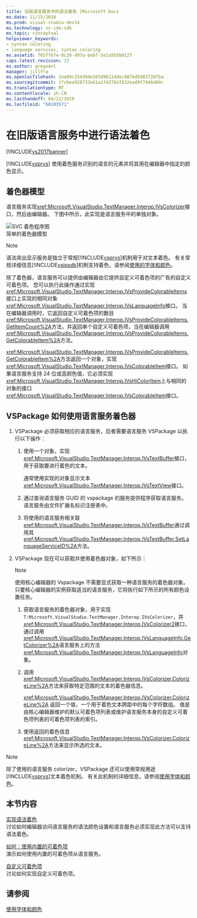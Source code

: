 ```yaml
---
title: 旧版语言服务中的语法着色 |Microsoft Docs
ms.date: 11/15/2016
ms.prod: visual-studio-dev14
ms.technology: vs-ide-sdk
ms.topic: conceptual
helpviewer_keywords:
- syntax coloring
- language services, syntax coloring
ms.assetid: f65ff67e-8c20-497a-bebf-5e2a5b5b012f
caps.latest.revision: 23
ms.author: gregvanl
manager: jillfra
ms.openlocfilehash: 2ee09c334394e363d9621ddec887bd5d83726fba
ms.sourcegitcommit: 1fc6ee928733e61a1f42782f832ead9f7946d00c
ms.translationtype: MT
ms.contentlocale: zh-CN
ms.lasthandoff: 04/22/2019
ms.locfileid: "60103571"
---
```

# <a name="syntax-coloring-in-a-legacy-language-service"></a>在旧版语言服务中进行语法着色
[!INCLUDE[vs2017banner](../../includes/vs2017banner.md)]

[!INCLUDE[vsprvs](../../includes/vsprvs-md.md)] 使用着色服务识别的语言的元素并将其用在编辑器中指定的颜色显示。  
  
## <a name="colorizer-model"></a>着色器模型  
 语言服务实现<xref:Microsoft.VisualStudio.TextManager.Interop.IVsColorizer>接口，然后由编辑器。 下图中所示，此实现是语言服务中的单独对象。  
  
 ![SVC 着色程序图](../../extensibility/internals/media/figlgsvccolorizer.gif "FigLgSvcColorizer")  
简单的着色器模型  
  
> [!NOTE]
>  语法突出显示服务是独立于常规[!INCLUDE[vsprvs](../../includes/vsprvs-md.md)]机制用于对文本着色。 有关常规详细信息[!INCLUDE[vsipsdk](../../includes/vsipsdk-md.md)]机制支持着色，请参阅[使用的字体和颜色](../../extensibility/using-fonts-and-colors.md)。  
  
 除了着色器，语言服务可以提供由编辑器由它提供自定义可着色项的广告的自定义可着色项。 您可以执行此操作通过实现<xref:Microsoft.VisualStudio.TextManager.Interop.IVsProvideColorableItems>接口上实现的相同对象<xref:Microsoft.VisualStudio.TextManager.Interop.IVsLanguageInfo>接口。 当在编辑器调用时，它返回自定义可着色项的数目<xref:Microsoft.VisualStudio.TextManager.Interop.IVsProvideColorableItems.GetItemCount%2A>方法，并返回单个自定义可着色项，当在编辑器调用<xref:Microsoft.VisualStudio.TextManager.Interop.IVsProvideColorableItems.GetColorableItem%2A>方法。  
  
 <xref:Microsoft.VisualStudio.TextManager.Interop.IVsProvideColorableItems.GetColorableItem%2A>方法返回一个对象，实现<xref:Microsoft.VisualStudio.TextManager.Interop.IVsColorableItem>接口。 如果语言服务支持 24 位或高颜色值，它必须实现<xref:Microsoft.VisualStudio.TextManager.Interop.IVsHiColorItem>上与相同的对象的接口<xref:Microsoft.VisualStudio.TextManager.Interop.IVsColorableItem>接口。  
  
## <a name="how-a-vspackage-uses-a-language-service-colorizer"></a>VSPackage 如何使用语言服务着色器  
  
1. VSPackage 必须获取相应的语言服务，后者需要语言服务 VSPackage 以执行以下操作：  
  
    1. 使用一个对象，实现<xref:Microsoft.VisualStudio.TextManager.Interop.IVsTextBuffer>接口，用于获取要进行着色的文本。  
  
         通常使用实现的对象显示文本<xref:Microsoft.VisualStudio.TextManager.Interop.IVsTextView>接口。  
  
    2. 通过查询语言服务 GUID 的 vspackage 的服务提供程序获取语言服务。 语言服务由文件扩展名标识注册表中。  
  
    3. 将使用的语言服务相关联<xref:Microsoft.VisualStudio.TextManager.Interop.IVsTextBuffer>通过调用其<xref:Microsoft.VisualStudio.TextManager.Interop.IVsTextBuffer.SetLanguageServiceID%2A>方法。  
  
2. VSPackage 现在可以获取并使用着色器对象，如下所示：  
  
    > [!NOTE]
    >  使用核心编辑器的 Vspackage 不需要显式获取一种语言服务的着色器对象。 只要核心编辑器的实例获取适当的语言服务，它将执行如下所示的所有颜色设置任务。  
  
    1. 获取语言服务的着色器对象，用于实现`T:Microsoft.VisualStudio.TextManager.Interop.IVsColorizer`，并<xref:Microsoft.VisualStudio.TextManager.Interop.IVsColorizer2>接口，通过调用<xref:Microsoft.VisualStudio.TextManager.Interop.IVsLanguageInfo.GetColorizer%2A>语言服务上的方法<xref:Microsoft.VisualStudio.TextManager.Interop.IVsLanguageInfo>对象。  
  
    2. 调用<xref:Microsoft.VisualStudio.TextManager.Interop.IVsColorizer.ColorizeLine%2A>方法来获取特定范围的文本的着色器信息。  
  
         <xref:Microsoft.VisualStudio.TextManager.Interop.IVsColorizer.ColorizeLine%2A> 返回一个值，一个用于着色文本跨距中的每个字符数组。 值是由核心编辑器维护的默认可着色项列表或维护语言服务本身的自定义可着色项列表的可着色项列表的索引。  
  
    3. 使用返回的着色信息<xref:Microsoft.VisualStudio.TextManager.Interop.IVsColorizer.ColorizeLine%2A>方法来显示所选的文本。  
  
> [!NOTE]
>  除了使用的语言服务 colorizer，VSPackage 还可以使用常规用途[!INCLUDE[vsprvs](../../includes/vsprvs-md.md)]文本着色机制。 有关此机制的详细信息，请参阅[使用字体和颜色](../../extensibility/using-fonts-and-colors.md)。  
  
## <a name="in-this-section"></a>本节内容  
 [实现语法着色](../../extensibility/internals/implementing-syntax-coloring.md)  
 讨论如何编辑器访问语言服务的语法颜色设置和语言服务必须实现此方法可以支持语法着色。  
  
 [如何：使用内置的可着色项](../../extensibility/internals/how-to-use-built-in-colorable-items.md)  
 演示如何使用内置的可着色项从语言服务。  
  
 [自定义可着色项](../../extensibility/internals/custom-colorable-items.md)  
 讨论如何实现自定义可着色项。  
  
## <a name="see-also"></a>请参阅  
 [使用字体和颜色](../../extensibility/using-fonts-and-colors.md)
